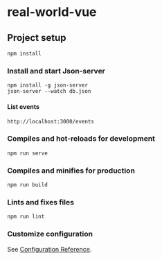 # real-world-vue

## Project setup
```
npm install
```
### Install and start Json-server
```
npm install -g json-server
json-server --watch db.json
```

#### List events
```
http://localhost:3000/events
```

### Compiles and hot-reloads for development
```
npm run serve
```

### Compiles and minifies for production
```
npm run build
```

### Lints and fixes files
```
npm run lint
```

### Customize configuration
See [Configuration Reference](https://cli.vuejs.org/config/).
